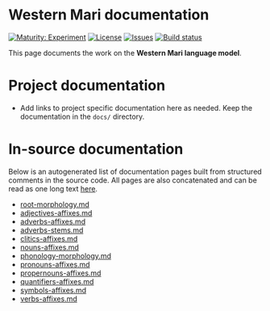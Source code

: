 # Western Mari documentation

[![Maturity: Experiment](https://img.shields.io/badge/Maturity-Experiment-black.svg)](https://giellalt.github.io/MaturityClassification.html)
[![License](https://img.shields.io/github/license/giellalt/lang-mrj)](https://raw.githubusercontent.com/giellalt/lang-mrj/develop/LICENSE)
[![Issues](https://img.shields.io/github/issues/giellalt/lang-mrj)](https://github.com/giellalt/lang-mrj/issues)
[![Build status](https://github.com/giellalt/lang-mrj/workflows/Speller%20CI+CD/badge.svg)](https://github.com/giellalt/lang-mrj/actions)

This page documents the work on the **Western Mari language model**. 

# Project documentation

* Add links to project specific documentation here as needed. Keep the documentation in the `docs/` directory.

# In-source documentation

Below is an autogenerated list of documentation pages built from structured comments in the source code. All pages are also concatenated and can be read as one long text [here](mrj.md).
* [root-morphology.md](root-morphology.md)
* [adjectives-affixes.md](adjectives-affixes.md)
* [adverbs-affixes.md](adverbs-affixes.md)
* [adverbs-stems.md](adverbs-stems.md)
* [clitics-affixes.md](clitics-affixes.md)
* [nouns-affixes.md](nouns-affixes.md)
* [phonology-morphology.md](phonology-morphology.md)
* [pronouns-affixes.md](pronouns-affixes.md)
* [propernouns-affixes.md](propernouns-affixes.md)
* [quantifiers-affixes.md](quantifiers-affixes.md)
* [symbols-affixes.md](symbols-affixes.md)
* [verbs-affixes.md](verbs-affixes.md)
